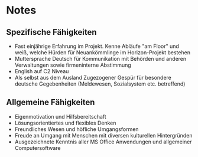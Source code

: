 # Notes

## Spezifische Fähigkeiten

* Fast einjährige Erfahrung im Projekt. Kenne Abläufe "am Floor" und weiß, welche Hürden für Neuankömmlinge im Horizon-Projekt bestehen
* Muttersprache Deutsch für Kommunikation mit Behörden und anderen Verwaltungen sowie firmeninterne Abstimmung
* English auf C2 Niveau 
* Als selbst aus dem Ausland Zugezogener Gespür für besondere deutsche Gegebenheiten (Meldewesen, Sozialsystem etc. betreffend) 

## Allgemeine Fähigkeiten

* Eigenmotivation und Hilfsbereitschaft
* Lösungsorientiertes und flexibles Denken
* Freundliches Wesen und höfliche Umgangsformen
* Freude an Umgang mit Menschen mit diversen kulturellen Hintergründen
* Ausgezeichnete Kenntnis aller MS Office Anwendungen und allgemeiner Computersoftware
